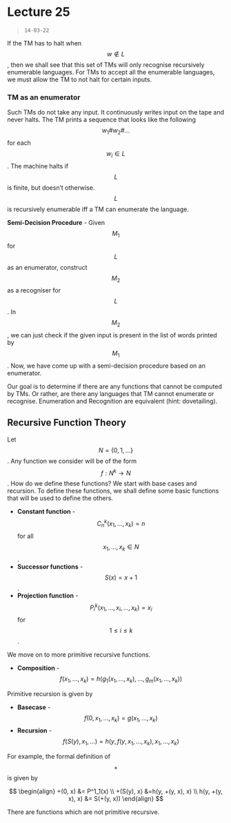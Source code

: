 # Lecture 25

> `14-03-22`

If the TM has to halt when $$w \not \in L$$, then we shall see that this set of TMs will only recognise recursively enumerable languages. For TMs to accept all the enumerable languages, we must allow the TM to not halt for certain inputs.

### TM as an enumerator

Such TMs do not take any input. It continuously writes input on the tape and never halts. The TM prints a sequence that looks like the following $$w_1 \# w_2 \# \dots$$ for each $$w_i \in L$$. The machine halts if $$L$$ is finite, but doesn’t otherwise. $$L$$ is recursively enumerable iff a TM can enumerate the language.

**Semi-Decision Procedure** - Given $$M_1$$ for $$L$$ as an enumerator, construct $$M_2$$ as a recogniser for $$L$$. In $$M_2$$, we can just check if the given input is present in the list of words printed by  $$M_1$$. Now, we have come up with a semi-decision procedure based on an enumerator.

Our goal is to determine if there are any functions that cannot be computed by TMs. Or rather, are there any languages that TM cannot enumerate or recognise. Enumeration and Recognition are equivalent (hint: dovetailing). 

## Recursive Function Theory

Let $$N = \{0, 1, \dots\}$$. Any function we consider will be of the form $$f: N^k \to N$$. How do we define these functions? We start with base cases and recursion. To define these functions, we shall define some basic functions that will be used to define the others.

- **Constant function** - $$C^k_n(x_1, \dots, x_k) = n$$ for all $$x_1, \dots, x_k \in N$$.
- **Successor functions** - $$S(x) = x + 1$$.
- **Projection function** - $$P^k_i(x_1, \dots, x_i, \dots, x_k) = x_i$$ for $$1 \leq i \leq k$$.

We move on to more primitive recursive functions.

- **Composition** - $$f(x_1, \dots, x_k) = h(g_1(x_1, \dots, x_k), \dots, g_m(x_1, \dots, x_k))$$

Primitive recursion is given by 

- **Basecase** - $$f(0, x_1, \dots, x_k) = g(x_1, \dots, x_k)$$
- **Recursion** - $$f(S(y), x_1, \dots) = h(y, f(y, x_1, \dots, x_k), x_1, \dots, x_k)$$

For example, the formal definition of $$+$$ is given by


$$
\begin{align}
+(0, x) &= P^1_1(x) \\
+(S(y), x) &=h(y, +(y, x), x) \\
h(y, +(y, x), x) &= S(+(y, x)) 
\end{align}
$$


There are functions which are not primitive recursive.



